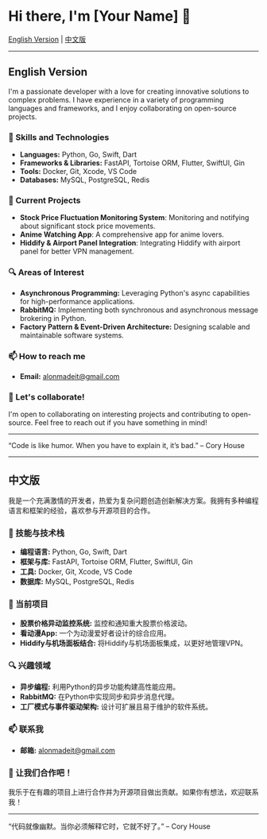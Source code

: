 # Hi there, I'm [Your Name] 👋

[English Version](#english-version) | [中文版](#中文版)

---

## English Version

I'm a passionate developer with a love for creating innovative solutions to complex problems. I have experience in a variety of programming languages and frameworks, and I enjoy collaborating on open-source projects.

### 🚀 Skills and Technologies

- **Languages:** Python, Go, Swift, Dart
- **Frameworks & Libraries:** FastAPI, Tortoise ORM, Flutter, SwiftUI, Gin
- **Tools:** Docker, Git, Xcode, VS Code
- **Databases:** MySQL, PostgreSQL, Redis

### 🌟 Current Projects

- **Stock Price Fluctuation Monitoring System**: Monitoring and notifying about significant stock price movements.
- **Anime Watching App**: A comprehensive app for anime lovers.
- **Hiddify & Airport Panel Integration**: Integrating Hiddify with airport panel for better VPN management.

### 🔍 Areas of Interest

- **Asynchronous Programming:** Leveraging Python's async capabilities for high-performance applications.
- **RabbitMQ:** Implementing both synchronous and asynchronous message brokering in Python.
- **Factory Pattern & Event-Driven Architecture:** Designing scalable and maintainable software systems.

### 📫 How to reach me

- **Email:** alonmadeit@gmail.com

### 🤝 Let's collaborate!

I'm open to collaborating on interesting projects and contributing to open-source. Feel free to reach out if you have something in mind!

---

“Code is like humor. When you have to explain it, it’s bad.” – Cory House

---

## 中文版

我是一个充满激情的开发者，热爱为复杂问题创造创新解决方案。我拥有多种编程语言和框架的经验，喜欢参与开源项目的合作。

### 🚀 技能与技术栈

- **编程语言:** Python, Go, Swift, Dart
- **框架与库:** FastAPI, Tortoise ORM, Flutter, SwiftUI, Gin
- **工具:** Docker, Git, Xcode, VS Code
- **数据库:** MySQL, PostgreSQL, Redis

### 🌟 当前项目

- **股票价格异动监控系统:** 监控和通知重大股票价格波动。
- **看动漫App:** 一个为动漫爱好者设计的综合应用。
- **Hiddify与机场面板结合:** 将Hiddify与机场面板集成，以更好地管理VPN。

### 🔍 兴趣领域

- **异步编程:** 利用Python的异步功能构建高性能应用。
- **RabbitMQ:** 在Python中实现同步和异步消息代理。
- **工厂模式与事件驱动架构:** 设计可扩展且易于维护的软件系统。

### 📫 联系我

- **邮箱:** alonmadeit@gmail.com

### 🤝 让我们合作吧！

我乐于在有趣的项目上进行合作并为开源项目做出贡献。如果你有想法，欢迎联系我！

---

“代码就像幽默。当你必须解释它时，它就不好了。” – Cory House
